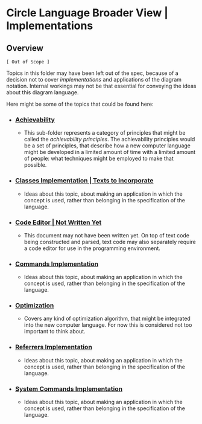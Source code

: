 Circle Language Broader View | Implementations
==============================================

Overview
--------

`[ Out of Scope ]`

Topics in this folder may have been left out of the spec, because of a decision not to cover *implementations* and applications of the diagram notation. Internal workings may not be that essential for conveying the ideas about this diagram language.

Here might be some of the topics that could  be found here:

- ### [Achievability](https://github.com/jjvanzon/Circle-Language-Spec/tree/master/constructs-drafts/implementations/achievability)

    - This sub-folder represents a category of principles that might be called the *achievability principles*. The achievability principles would be a set of principles, that describe how a new computer language might be developed in a limited amount of time with a limited amount of people: what techniques might be employed to make that possible.

- ### [Classes Implementation | Texts to Incorporate](https://github.com/jjvanzon/Circle-Language-Spec/blob/master/constructs-drafts/implementations/classes-implementation-texts-to-incorporate.md)

    - Ideas about this topic, about making an application in which the concept is used, rather than belonging in the specification of the language.

- ### [Code Editor | Not Written Yet](https://github.com/jjvanzon/Circle-Language-Spec/blob/master/constructs-drafts/implementations/code-editor-not-written-yet.md)

    - This document may not have been written yet. On top of text code being constructed and parsed, text code may also separately require a code editor for use in the programming environment.

- ### [Commands Implementation](https://github.com/jjvanzon/Circle-Language-Spec/blob/master/constructs-drafts/implementations/commands-implementation.md)

    - Ideas about this topic, about making an application in which the concept is used, rather than belonging in the specification of the language.

- ### [Optimization](https://github.com/jjvanzon/Circle-Language-Spec/blob/master/constructs-drafts/implementations/optimization.md)

    - Covers any kind of optimization algorithm, that might be integrated into the new computer language. For now this is considered not too important to think about.

- ### [Referrers Implementation](https://github.com/jjvanzon/Circle-Language-Spec/blob/master/constructs-drafts/implementations/referrers-implementation.md)

    - Ideas about this topic, about making an application in which the concept is used, rather than belonging in the specification of the language.

- ### [System Commands Implementation](https://github.com/jjvanzon/Circle-Language-Spec/blob/master/constructs-drafts/implementations/system-commands-implementation.md)

    - Ideas about this topic, about making an application in which the concept is used, rather than belonging in the specification of the language.